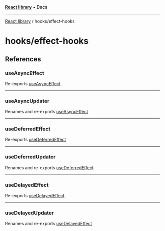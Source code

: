 [**React library**](../../index.md) • **Docs**

***

[React library](../../modules.md) / hooks/effect-hooks

# hooks/effect-hooks

## References

### useAsyncEffect

Re-exports [useAsyncEffect](useAsyncEffect/functions/useAsyncEffect.md)

***

### useAsyncUpdater

Renames and re-exports [useAsyncEffect](useAsyncEffect/functions/useAsyncEffect.md)

***

### useDeferredEffect

Re-exports [useDeferredEffect](useDeferredEffect/functions/useDeferredEffect.md)

***

### useDeferredUpdater

Renames and re-exports [useDeferredEffect](useDeferredEffect/functions/useDeferredEffect.md)

***

### useDelayedEffect

Re-exports [useDelayedEffect](useDelayedEffect/functions/useDelayedEffect.md)

***

### useDelayedUpdater

Renames and re-exports [useDelayedEffect](useDelayedEffect/functions/useDelayedEffect.md)
